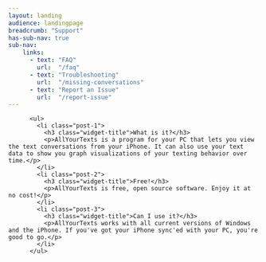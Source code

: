 ```yaml
---
layout: landing
audience: landingpage
breadcrumb: "Support"
has-sub-nav: true
sub-nav:
    links:
      - text: "FAQ"
        url:  "/faq"
      - text: "Troubleshooting"
        url:  "/missing-conversations"
      - text: "Report an Issue"
        url:  "/report-issue"
---
```

          <ul>
            <li class="post-1">
              <h3 class="widget-title">What is it?</h3>
              <p>AllYourTexts is a program for your PC that lets you view the text conversations from your iPhone. It can also use your text data to show you graph visualizations of your texting behavior over time.</p>
            </li>
            <li class="post-2">
              <h3 class="widget-title">Free!</h3>
              <p>AllYourTexts is free, open source software. Enjoy it at no cost!</p>
            </li>
            <li class="post-3">
              <h3 class="widget-title">Can I use it?</h3>
              <p>AllYourTexts works with all current versions of Windows and the iPhone. If you've got your iPhone sync'ed with your PC, you're good to go.</p>
            </li>
          </ul>